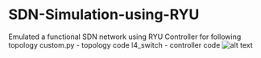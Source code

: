 # SDN-Simulation-using-RYU
Emulated a functional SDN network using RYU Controller for following topology
custom.py - topology code              l4_switch - controller code
![alt text](http://imgur.com/rWtpKtU.png)
